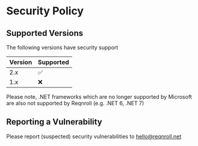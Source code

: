 # Security Policy

## Supported Versions

The following versions have security support

| Version | Supported          |
| ------- | ------------------ |
| 2.x     | :white_check_mark: |
| 1.x     | :x:                |

Please note, .NET frameworks which are no longer supported by Microsoft are also not supported by Reqnroll (e.g. .NET 6, .NET 7)

## Reporting a Vulnerability

Please report (suspected) security vulnerabilities to hello@reqnroll.net
